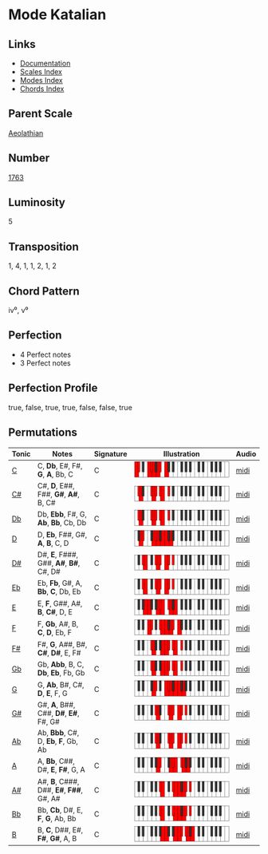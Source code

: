 # Mode Katalian

## Links

- [Documentation](README.md)
- [Scales Index](Scales.md)
- [Modes Index](Modes.md)
- [Chords Index](Chords.md)

## Parent Scale

[Aeolathian](ScaleAeolathian.md)

## Number

[1763](https://ianring.com/musictheory/scales/1763)

## Luminosity

5

## Transposition

1, 4, 1, 1, 2, 1, 2

## Chord Pattern

iv⁰, v⁰

## Perfection

- 4 Perfect notes
- 3 Perfect notes

## Perfection Profile

true, false, true, true, false, false, true

## Permutations

| Tonic | Notes | Signature | Illustration | Audio |
|-------|-------|-----------|--------------|-------|
| [C](ModeCNaturalKatalian.md) | C, **Db**, E#, F#, **G**, **A**, Bb, C | C | ![CNaturalKatalian](ModeCNaturalKatalian.png) | [midi](https://github.com/edipermadi/music/blob/main/docs/ModeCNaturalKatalian.mid?raw=true) |
| [C#](ModeCSharpKatalian.md) | C#, **D**, E##, F##, **G#**, **A#**, B, C# | C | ![CSharpKatalian](ModeCSharpKatalian.png) | [midi](https://github.com/edipermadi/music/blob/main/docs/ModeCSharpKatalian.mid?raw=true) |
| [Db](ModeDFlatKatalian.md) | Db, **Ebb**, F#, G, **Ab**, **Bb**, Cb, Db | C | ![DFlatKatalian](ModeDFlatKatalian.png) | [midi](https://github.com/edipermadi/music/blob/main/docs/ModeDFlatKatalian.mid?raw=true) |
| [D](ModeDNaturalKatalian.md) | D, **Eb**, F##, G#, **A**, **B**, C, D | C | ![DNaturalKatalian](ModeDNaturalKatalian.png) | [midi](https://github.com/edipermadi/music/blob/main/docs/ModeDNaturalKatalian.mid?raw=true) |
| [D#](ModeDSharpKatalian.md) | D#, **E**, F###, G##, **A#**, **B#**, C#, D# | C | ![DSharpKatalian](ModeDSharpKatalian.png) | [midi](https://github.com/edipermadi/music/blob/main/docs/ModeDSharpKatalian.mid?raw=true) |
| [Eb](ModeEFlatKatalian.md) | Eb, **Fb**, G#, A, **Bb**, **C**, Db, Eb | C | ![EFlatKatalian](ModeEFlatKatalian.png) | [midi](https://github.com/edipermadi/music/blob/main/docs/ModeEFlatKatalian.mid?raw=true) |
| [E](ModeENaturalKatalian.md) | E, **F**, G##, A#, **B**, **C#**, D, E | C | ![ENaturalKatalian](ModeENaturalKatalian.png) | [midi](https://github.com/edipermadi/music/blob/main/docs/ModeENaturalKatalian.mid?raw=true) |
| [F](ModeFNaturalKatalian.md) | F, **Gb**, A#, B, **C**, **D**, Eb, F | C | ![FNaturalKatalian](ModeFNaturalKatalian.png) | [midi](https://github.com/edipermadi/music/blob/main/docs/ModeFNaturalKatalian.mid?raw=true) |
| [F#](ModeFSharpKatalian.md) | F#, **G**, A##, B#, **C#**, **D#**, E, F# | C | ![FSharpKatalian](ModeFSharpKatalian.png) | [midi](https://github.com/edipermadi/music/blob/main/docs/ModeFSharpKatalian.mid?raw=true) |
| [Gb](ModeGFlatKatalian.md) | Gb, **Abb**, B, C, **Db**, **Eb**, Fb, Gb | C | ![GFlatKatalian](ModeGFlatKatalian.png) | [midi](https://github.com/edipermadi/music/blob/main/docs/ModeGFlatKatalian.mid?raw=true) |
| [G](ModeGNaturalKatalian.md) | G, **Ab**, B#, C#, **D**, **E**, F, G | C | ![GNaturalKatalian](ModeGNaturalKatalian.png) | [midi](https://github.com/edipermadi/music/blob/main/docs/ModeGNaturalKatalian.mid?raw=true) |
| [G#](ModeGSharpKatalian.md) | G#, **A**, B##, C##, **D#**, **E#**, F#, G# | C | ![GSharpKatalian](ModeGSharpKatalian.png) | [midi](https://github.com/edipermadi/music/blob/main/docs/ModeGSharpKatalian.mid?raw=true) |
| [Ab](ModeAFlatKatalian.md) | Ab, **Bbb**, C#, D, **Eb**, **F**, Gb, Ab | C | ![AFlatKatalian](ModeAFlatKatalian.png) | [midi](https://github.com/edipermadi/music/blob/main/docs/ModeAFlatKatalian.mid?raw=true) |
| [A](ModeANaturalKatalian.md) | A, **Bb**, C##, D#, **E**, **F#**, G, A | C | ![ANaturalKatalian](ModeANaturalKatalian.png) | [midi](https://github.com/edipermadi/music/blob/main/docs/ModeANaturalKatalian.mid?raw=true) |
| [A#](ModeASharpKatalian.md) | A#, **B**, C###, D##, **E#**, **F##**, G#, A# | C | ![ASharpKatalian](ModeASharpKatalian.png) | [midi](https://github.com/edipermadi/music/blob/main/docs/ModeASharpKatalian.mid?raw=true) |
| [Bb](ModeBFlatKatalian.md) | Bb, **Cb**, D#, E, **F**, **G**, Ab, Bb | C | ![BFlatKatalian](ModeBFlatKatalian.png) | [midi](https://github.com/edipermadi/music/blob/main/docs/ModeBFlatKatalian.mid?raw=true) |
| [B](ModeBNaturalKatalian.md) | B, **C**, D##, E#, **F#**, **G#**, A, B | C | ![BNaturalKatalian](ModeBNaturalKatalian.png) | [midi](https://github.com/edipermadi/music/blob/main/docs/ModeBNaturalKatalian.mid?raw=true) |
